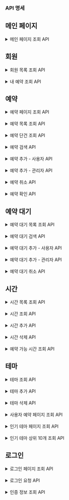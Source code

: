 ### API 명세

## 메인 페이지

<details>
<summary>메인 페이지 조회 API</summary>

### 메인 페이지 조회

#### Request

```http request
GET /admin HTTP/1.1
```

#### Response

```
HTTP/1.1 200
```

</details>

## 회원

<details>
<summary>회원 목록 조회 API</summary>

### 회원 목록 조회

#### Request

```http request
GET /members HTTP/1.1
```

#### Response

```
HTTP/1.1 200
Content-Type: application/json

[
    {
        "id": 1,
        "name": "바보로키"
    }
]
```

</details>
<br>

<details>
<summary>내 예약 조회 API</summary>

### 내 예약 조회

#### Request

```http request
GET /members/reservations HTTP/1.1
cookie: token={token}
```

#### Response

```
HTTP/1.1 200
Content-Type: application/json

[
    {
        "reservationId": 1,
        "theme": "테마1",
        "date": "2024-03-01",
        "time": "10:00",
        "status": "예약"
    }
]
```

</details>

## 예약

<details>
<summary>예약 페이지 조회 API</summary>

### 예약 페이지 조회

#### Request

```http request
GET /admin/reservation HTTP/1.1
```

#### Response

```
HTTP/1.1 200
```

</details>
<br>

<details>
<summary>예약 목록 조회 API</summary>

### 예약 목록 조회

#### Request

```http request
GET /reservations HTTP/1.1
```

#### Response

```
HTTP/1.1 200
Content-Type: application/json

[
    {
        "id": 1,
        "name": "브라운",
        "date": "2023-01-01",
        "time": {
            "id": 1,
            "startAt": "10:00"
        },
        "theme": {
            "id": 1,
            "name": "레벨2 탈출",
            "description": "우테코 레벨2를 탈출하는 내용입니다.",
            "thumbnail": "https://i.pinimg.com/236x/6e/bc/46/6ebc461a94a49f9ea3b8bbe2204145d4.jpg"
        }
    }
]
```

</details>
<br>

<details>
<summary>예약 단건 조회 API</summary>

### 예약 단건 조회

#### Request

```http request
GET /reservations/{id} HTTP/1.1
```

#### Response

```http request
HTTP/1.1 200
Content-Type: application/json

{
    "id": 1,
    "name": "브라운",
    "date": "2023-01-01",
    "time": {
        "id": 1,
        "startAt": "10:00"
    },
    "theme": {
        "id": 1,
        "name": "레벨2 탈출",
        "description": "우테코 레벨2를 탈출하는 내용입니다.",
        "thumbnail": "https://i.pinimg.com/236x/6e/bc/46/6ebc461a94a49f9ea3b8bbe2204145d4.jpg"
    }
}
```

</details>
<br>

<details>
<summary>예약 검색 API</summary>

### 예약 검색

#### Request

```http request
GET /reservations/search?themeId=themeId&memberId=memberId&dateFrom=dateFrom&dateTo=dateTo HTTP/1.1
```

#### Response

```
HTTP/1.1 200
Content-Type: application/json

[
    {
        "id": 1,
        "name": "브라운",
        "date": "2023-01-01",
        "time": {
            "id": 1,
            "startAt": "10:00"
        },
        "theme": {
            "id": 1,
            "name": "레벨2 탈출",
            "description": "우테코 레벨2를 탈출하는 내용입니다.",
            "thumbnail": "https://i.pinimg.com/236x/6e/bc/46/6ebc461a94a49f9ea3b8bbe2204145d4.jpg"
        }
    }
]
```

</details>
<br>

<details>
<summary>예약 추가 - 사용자 API</summary>

### 예약 추가 - 사용자

#### Request

```http request
POST /reservations HTTP/1.1
content-type: application/json
cookie: token={token}
host: localhost:8080

{
    "date": "2023-08-05",
    "timeId": 1,
    "themeId": 1
}
```

#### Response

```
HTTP/1.1 201
Location: /reservations/{id}
```

</details>
<br>

<details>
<summary>예약 추가 - 관리자 API</summary>

### 예약 추가 - 관리자

#### Request

```http request
POST /admin/reservations HTTP/1.1
content-type: application/json
cookie: token={token}
host: localhost:8080

{
    "date": "2024-03-01",
    "themeId": 1,
    "timeId": 1,
    "memberId": 1
}
```

#### Response

```
HTTP/1.1 201
Location: /reservations/{id}
```

</details>
<br>

<details>
<summary>예약 취소 API</summary>

### 예약 취소

#### Request

```http request
DELETE /reservations/{id} HTTP/1.1
```

#### Response

```
HTTP/1.1 204
```

</details>
<br>

<details>
<summary>예약 확인 API</summary>

### 예약 확인

#### Request

```http request
POST /admin/waitings/{id}/confirmation HTTP/1.1
```

#### Response

```
HTTP/1.1 201 Created
Content-Type: application/json

{
  "id": 1,
  "member": {
    "id": 1,
    "name": "몰리"
  },
  "theme": {
    "id": 1,
    "name": "테마이름",
    "description": "설명",
    "thumbnail": "썸네일 URL"
  },
  "date": "2024-11-30",
  "time": {
    "id": 1,
    "startAt": "20:00"
  }
}
```

</details>

## 예약 대기

<details>
<summary>예약 대기 목록 조회 API</summary>

### 예약 대기 목록 조회

#### Request

```http request
GET /waitings HTTP/1.1
```

#### Response

```
HTTP/1.1 200
Content-Type: application/json

[
    {
        "id": 1,
        "name": "브라운",
        "date": "2023-01-01",
        "time": {
            "id": 1,
            "startAt": "10:00"
        },
        "theme": {
            "id": 1,
            "name": "레벨2 탈출",
            "description": "우테코 레벨2를 탈출하는 내용입니다.",
            "thumbnail": "https://i.pinimg.com/236x/6e/bc/46/6ebc461a94a49f9ea3b8bbe2204145d4.jpg"
        }
    }
]
```

</details>
<br>

<details>
<summary>예약 대기 검색 API</summary>

### 예약 대기 검색

#### Request

```http request
GET /waitings/search?themeId=themeId&memberId=memberId&dateFrom=dateFrom&dateTo=dateTo HTTP/1.1
```

#### Response

```
HTTP/1.1 200
Content-Type: application/json

[
    {
        "id": 1,
        "name": "브라운",
        "date": "2023-01-01",
        "time": {
            "id": 1,
            "startAt": "10:00"
        },
        "theme": {
            "id": 1,
            "name": "레벨2 탈출",
            "description": "우테코 레벨2를 탈출하는 내용입니다.",
            "thumbnail": "https://i.pinimg.com/236x/6e/bc/46/6ebc461a94a49f9ea3b8bbe2204145d4.jpg"
        }
    }
]
```

</details>
<br>

<details>
<summary>예약 대기 추가 - 사용자 API</summary>

### 예약 대기 추가 - 사용자

#### Request

```http request
POST /waitings HTTP/1.1
content-type: application/json
cookie: token={token}
host: localhost:8080

{
    "date": "2023-08-05",
    "timeId": 1,
    "themeId": 1
}
```

#### Response

```
HTTP/1.1 201
Location: /waitings/{id}
```

</details>
<br>

<details>
<summary>예약 대기 추가 - 관리자 API</summary>

### 예약 대기 추가 - 관리자

#### Request

```http request
POST /admin/waitings HTTP/1.1
content-type: application/json
cookie: token={token}
host: localhost:8080

{
    "date": "2024-03-01",
    "themeId": 1,
    "timeId": 1,
    "memberId": 1
}
```

#### Response

```
HTTP/1.1 201
Location: /waitings/{id}
```

</details>
<br>

<details>
<summary>예약 대기 취소 API</summary>

### 예약 대기 취소

#### Request

```http request
DELETE /waitings/{id} HTTP/1.1
```

#### Response

```
HTTP/1.1 204
```

</details>

## 시간

<details>
<summary>시간 목록 조회 API</summary>

### 시간 목록 조회

#### Request

```http request
GET /times HTTP/1.1
```

#### Response

```http request
HTTP/1.1 200
Content-Type: application/json

[
    {
        "id": 1,
        "startAt": "10:00"
    }
]
```

</details>
<br>

<details>
<summary>시간 조회 API</summary>

### 시간 조회

#### Request

```http request
GET /times/{id} HTTP/1.1
```

#### Response

```http request
HTTP/1.1 200
Content-Type: application/json

{
    "id": 1,
    "startAt": "10:00"
}
```

</details>
<br>

<details>
<summary>시간 추가 API</summary>

### 시간 추가

#### Request

```http request
POST /times HTTP/1.1
content-type: application/json

{
    "startAt": "10:00"
}
```

#### Response

```
HTTP/1.1 201
Location: /times/{id}
```

</details>
<br>

<details>
<summary>시간 삭제 API</summary>

### 시간 삭제

#### Request

```http request
DELETE /times/1 HTTP/1.1
```

#### Response

```http request
HTTP/1.1 204
```

</details>
<br>

<details>
<summary>예약 가능 시간 조회 API</summary>

## 예약 가능 시간

### 예약 가능 시간 조회

#### Request

```http request
GET /reservations/times HTTP/1.1
```

#### Response

```http request
HTTP/1.1 200
Content-Type: application/json

[
    {
        "id": 1,
        "startAt": "10:00",
        "alreadyBooked": true
    }
]
```

</details>

## 테마

<details>
<summary>테마 조회 API</summary>

### 테마 조회

#### Request

```http request
GET /themes HTTP/1.1
```

#### Response

```http request
HTTP/1.1 200
Content-Type: application/json

[
    {
        "id": 1,
        "name": "레벨2 탈출",
        "description": "우테코 레벨2를 탈출하는 내용입니다.",
        "thumbnail": "https://i.pinimg.com/236x/6e/bc/46/6ebc461a94a49f9ea3b8bbe2204145d4.jpg"
    }
]
```

</details>
<br>

<details>
<summary>테마 추가 API</summary>

### 테마 추가

#### Request

```http request
POST /themes HTTP/1.1
content-type: application/json

{
    "name": "레벨2 탈출",
    "description": "우테코 레벨2를 탈출하는 내용입니다.",
    "thumbnail": "https://i.pinimg.com/236x/6e/bc/46/6ebc461a94a49f9ea3b8bbe2204145d4.jpg"
}
```

#### Response

```http request
HTTP/1.1 201
Location: /themes/1
Content-Type: application/json

{
    "id": 1,
    "name": "레벨2 탈출",
    "description": "우테코 레벨2를 탈출하는 내용입니다.",
    "thumbnail": "https://i.pinimg.com/236x/6e/bc/46/6ebc461a94a49f9ea3b8bbe2204145d4.jpg"
}
```

</details>
<br>

<details>
<summary>테마 삭제 API</summary>

### 테마 삭제

#### Request

```http request
DELETE /themes/1 HTTP/1.1
```

#### Response

```http request
HTTP/1.1 204
```

</details>
<br>

<details>
<summary>사용자 예약 페이지 조회 API</summary>

### 사용자 예약 페이지 조회

#### Request

```http request
GET /reservation HTTP/1.1
```

#### Response

```http request
HTTP/1.1 200 
```

</details>
<br>

<details>
<summary>인기 테마 페이지 조회 API</summary>

### 인기 테마 페이지 조회

#### Request

```http request
GET / HTTP/1.1
```

#### Response

```http request
HTTP/1.1 200 
```

</details>
<br>

<details>
<summary>인기 테마 상위 10개 조회 API</summary>

### 인기 테마 상위 10개 조회

#### Request

```http request
GET /themes/popular HTTP/1.1
```

#### Response

```http request
HTTP/1.1 200
Content-Type: application/json

[
    {
        "id": 1,
        "name": "레벨2 탈출",
        "description": "우테코 레벨2를 탈출하는 내용입니다.",
        "thumbnail": "https://i.pinimg.com/236x/6e/bc/46/6ebc461a94a49f9ea3b8bbe2204145d4.jpg"
    }
]
```

</details>

## 로그인

<details>
<summary>로그인 페이지 조회 API</summary>

### 로그인 페이지 조회

#### Request

```http request
GET /login HTTP/1.1
```

#### Response

```http request
HTTP/1.1 200 
```

</details>
<br>

<details>
<summary>로그인 요청 API</summary>

### 로그인 요청

#### Request

```http request
POST /login HTTP/1.1
content-type: application/json
host: localhost:8080

{
    "password": "password",
    "email": "admin@email.com"
}
```

#### Response

```http request
HTTP/1.1 200 OK
Content-Type: application/json
Keep-Alive: timeout=60
Set-Cookie: token={token}; Path=/; HttpOnly
```

</details>
<br>

<details>
<summary>인증 정보 조회 API</summary>

### 인증 정보 조회

#### Request

```http request
GET /login/check HTTP/1.1
cookie: token={token}
```

#### Response

```http request
HTTP/1.1 200 OK
Connection: keep-alive
Content-Type: application/json
Date: {current_date}
Keep-Alive: timeout=60
Transfer-Encoding: chunked

{
    "name": "어드민"
}
```

</details>
